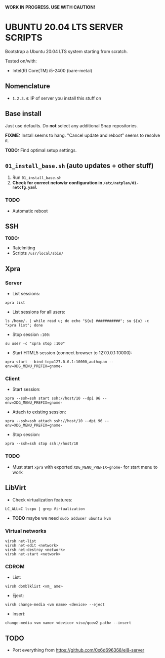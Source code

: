 **WORK IN PROGRESS. USE WITH CAUTION!**

# UBUNTU 20.04 LTS SERVER SCRIPTS

Bootstrap a Ubuntu 20.04 LTS system starting from scratch.

Tested on/with:

- Intel(R) Core(TM) i5-2400 (bare-metal)

## Nomenclature 

- `1.2.3.4`: IP of server you install this stuff on

## Base install

Just use defaults. Do **not** select any additional Snap repositories.

**FIXME:** Install seems to hang. "Cancel update and reboot" seems to resolve it.

**TODO:** Find optimal setup settings.

## `01_install_base.sh` (auto updates + other stuff)

1. Run `01_install_base.sh`
2. **Check for correct netowkr configuration in `/etc/netplan/01-netcfg.yaml`**

### TODO

- Automatic reboot 

## SSH

**TODO:**

- Ratelmiting
- Scripts `/usr/local/sbin/`


## Xpra

### Server

- List sessions:

```
xpra list
```

- List sessions for all users:

```
ls /home/. | while read u; do echo "${u} ###########"; su ${u} -c "xpra list"; done
```

- Stop session `:100`:

```
su user -c "xpra stop :100"
```

- Start HTML5 session (connect browser to 127.0.0.1:10000):

```
xpra start --bind-tcp=127.0.0.1:10000,auth=pam --env=XDG_MENU_PREFIX=gnome-
```

### Client

- Start session:

```
xpra --ssh=ssh start ssh://host/10 --dpi 96 --env=XDG_MENU_PREFIX=gnome-
```

- Attach to existing session:

```
xpra --ssh=ssh attach ssh://host/10 --dpi 96 --env=XDG_MENU_PREFIX=gnome-
```

- Stop session:

```
xpra --ssh=ssh stop ssh://host/10
```

### TODO

- Must start `xpra` with exported `XDG_MENU_PREFIX=gnome-` for start menu to work

## LibVirt

- Check virtualization features:

```
LC_ALL=C lscpu | grep Virtualization
```

- **TODO** maybe we need `sudo adduser ubuntu kvm`

### Virtual networks

```
virsh net-list
virsh net-edit <network>
virsh net-destroy <network>
virsh net-start <network>
```

### CDROM

- List:

```
virsh domblklist <vm_ ame>
```

- Eject:

```
virsh change-media <vm name> <device> --eject
```

- Insert:

```
change-media <vm name> <device> <iso/qcow2 path> --insert
```

## TODO

- Port everything from <https://github.com/0x6d696368/el8-server>

